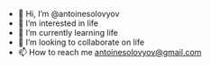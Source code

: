 - 👋 Hi, I’m @antoinesolovyov
- 👀 I’m interested in life
- 🌱 I’m currently learning life
- 💞️ I’m looking to collaborate on life
- 📫 How to reach me antoinesolovyov@gmail.com

<!---
antoinesolovyov/antoinesolovyov is a ✨ special ✨ repository because its `README.md` (this file) appears on your GitHub profile.
You can click the Preview link to take a look at your changes.
--->
